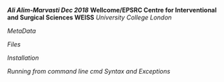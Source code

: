 ***Ali Alim-Marvasti Dec 2018***
**Wellcome/EPSRC Centre for Interventional and Surgical Sciences WEISS**
*University College London*


*MetaData*

*Files*

*Installation*




*Running from command line cmd*
*Syntax and Exceptions*